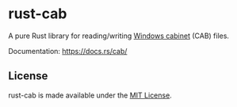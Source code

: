 # rust-cab

A pure Rust library for reading/writing [Windows
cabinet](https://en.wikipedia.org/wiki/Cabinet_(file_format)) (CAB) files.

Documentation: https://docs.rs/cab/

## License

rust-cab is made available under the
[MIT License](http://spdx.org/licenses/MIT.html).
